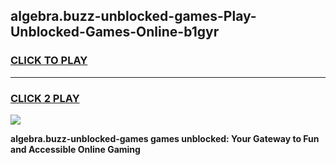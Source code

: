 
## algebra.buzz-unblocked-games-Play-Unblocked-Games-Online-b1gyr
<h3>
<a href="https://premium76.site?title=algebra.buzz-unblocked-games&ref=24A">CLICK TO PLAY</a></h3>
<hr>

<h3>
<a href="https://premium76.site?title=algebra.buzz-unblocked-games&ref=24A">CLICK 2 PLAY</a>
  
</h3>

<a href="https://premium76.site?title=algebra.buzz-unblocked-games&ref=24A"><img src="https://clearcache.store/games.png"></a>


**algebra.buzz-unblocked-games games unblocked: Your Gateway to Fun and Accessible Online Gaming**
